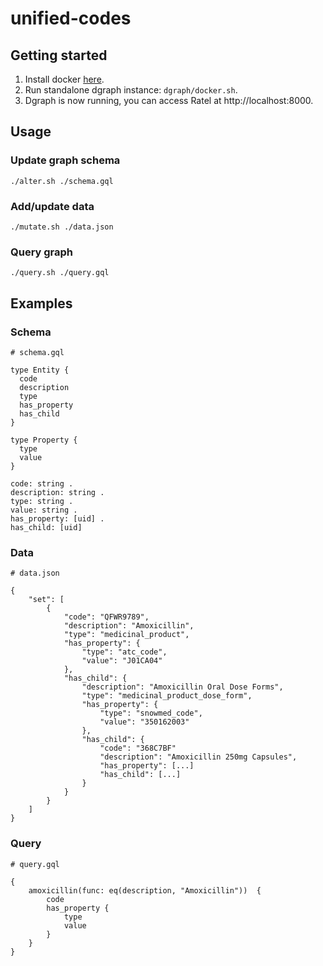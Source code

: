# unified-codes

## Getting started

1. Install docker [here](https://docs.docker.com/get-docker/).
2. Run standalone dgraph instance: `dgraph/docker.sh`.
3. Dgraph is now running, you can access Ratel at http://localhost:8000.

## Usage

### Update graph schema

```
./alter.sh ./schema.gql
```

### Add/update data

```
./mutate.sh ./data.json
```

### Query graph

```
./query.sh ./query.gql
```

## Examples

### Schema

```
# schema.gql

type Entity {
  code
  description
  type
  has_property
  has_child
}

type Property {
  type
  value
}

code: string .
description: string .
type: string .
value: string .
has_property: [uid] .
has_child: [uid]
```

### Data

```
# data.json

{
    "set": [
        {
            "code": "QFWR9789",
            "description": "Amoxicillin",
            "type": "medicinal_product",
            "has_property": {
                "type": "atc_code",
                "value": "J01CA04"
            },
            "has_child": {
                "description": "Amoxicillin Oral Dose Forms",
                "type": "medicinal_product_dose_form",
                "has_property": {
                    "type": "snowmed_code",
                    "value": "350162003"
                },
                "has_child": {
                    "code": "368C7BF"
                    "description": "Amoxicillin 250mg Capsules",
                    "has_property": [...]
                    "has_child": [...]
                }
            }
        }
    ]
}
```

### Query

```
# query.gql

{
    amoxicillin(func: eq(description, "Amoxicillin"))  {
        code
        has_property {
            type
            value
        }
    }
}
```